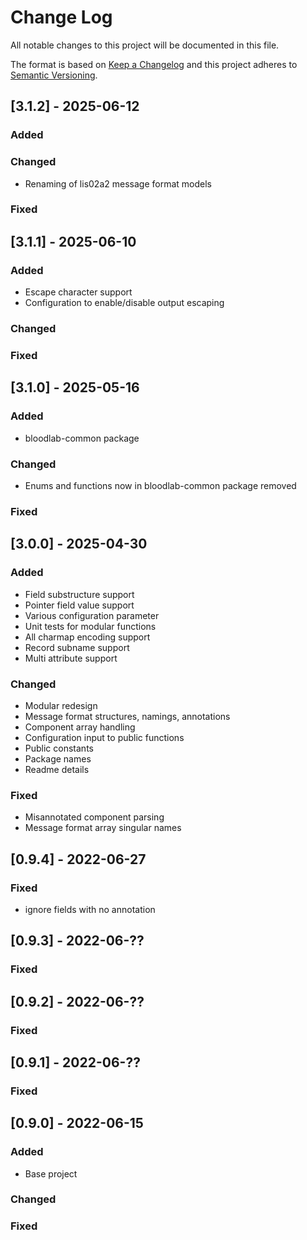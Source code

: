 # Change Log

All notable changes to this project will be documented in this file.

The format is based on [Keep a Changelog](http://keepachangelog.com/)
and this project adheres to [Semantic Versioning](http://semver.org/).

## [3.1.2] - 2025-06-12

### Added

### Changed
- Renaming of lis02a2 message format models

### Fixed

## [3.1.1] - 2025-06-10

### Added
- Escape character support
- Configuration to enable/disable output escaping

### Changed

### Fixed

## [3.1.0] - 2025-05-16

### Added
- bloodlab-common package

### Changed
- Enums and functions now in bloodlab-common package removed

### Fixed

## [3.0.0] - 2025-04-30

### Added
- Field substructure support
- Pointer field value support
- Various configuration parameter
- Unit tests for modular functions
- All charmap encoding support
- Record subname support
- Multi attribute support

### Changed
- Modular redesign
- Message format structures, namings, annotations
- Component array handling
- Configuration input to public functions
- Public constants
- Package names
- Readme details

### Fixed
- Misannotated component parsing
- Message format array singular names

## [0.9.4] - 2022-06-27

### Fixed

- ignore fields with no annotation

## [0.9.3] - 2022-06-??

### Fixed

## [0.9.2] - 2022-06-??

### Fixed

## [0.9.1] - 2022-06-??

### Fixed

## [0.9.0] - 2022-06-15

### Added

- Base project

### Changed

### Fixed